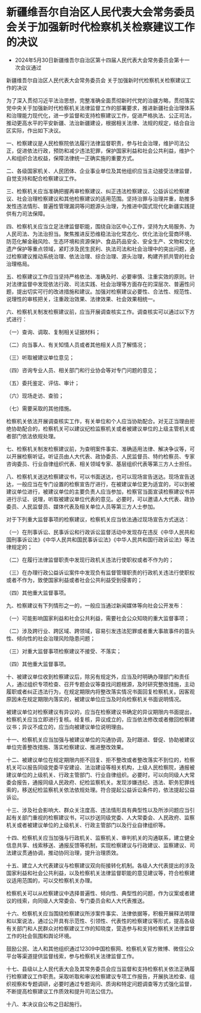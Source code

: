 # 新疆维吾尔自治区人民代表大会常务委员会关于加强新时代检察机关检察建议工作的决议

- 2024年5月30日新疆维吾尔自治区第十四届人民代表大会常务委员会第十一次会议通过

<!-- INFO END -->

新疆维吾尔自治区人民代表大会常务委员会 关于加强新时代检察机关检察建议工作的决议

为了深入贯彻习近平法治思想，完整准确全面贯彻新时代党的治疆方略，贯彻落实党中央关于加强新时代检察机关法律监督工作的部署要求，推进新疆社会治理体系和治理能力现代化，进一步监督和支持检察建议工作，促进严格执法、公正司法，推动更高水平的平安新疆、法治新疆建设，根据相关法律、法规的规定，结合自治区实际，作出如下决议。

一、检察建议是人民检察院依法履行法律监督职责，参与社会治理，维护司法公正，促进依法行政，预防和减少违法犯罪，保护国家利益和社会公共利益，维护个人和组织合法权益，保障法律统一正确实施的重要方式。

二、各级国家机关、人民团体、企业事业单位及其他组织应当主动接受法律监督，自觉支持和配合检察建议工作。

三、检察机关应当准确把握再审检察建议、纠正违法检察建议、公益诉讼检察建议、社会治理检察建议和其他检察建议的适用范围。坚持治罪与治理并重，助推多发性违法情形、普遍性管理漏洞等问题源头治理，为推进中国式现代化新疆实践提供有力司法保障。

四、检察机关应当立足法律监督职能，围绕自治区中心工作，坚持为大局服务、为人民司法、为法治担当。聚焦推进反恐维稳法治化常态化、优化法治化营商环境、防范化解金融风险、生态环境和资源保护、食品药品安全、安全生产、文物和文化遗产保护等重点领域，紧盯涉及民生民利、执法司法和社会治理中的突出问题，通过检察建议推动系统治理、依法治理、综合治理、源头治理，构建齐抓共管的社会治理格局。

五、检察建议工作应当坚持严格依法、准确及时、必要审慎、注重实效的原则。针对法律监督中发现依法行政、司法实践、社会治理等方面存在的深层次、普遍性问题，提出切实可行的改进措施和建议。加强对检察建议必要性、合法性、规范性、说理性的审核把关，注重政治效果、法律效果、社会效果相统一。

六、检察机关制发检察建议前，应当开展调查核实工作。调查核实可以通过以下方式进行：

（一）查询、调取、复制相关证据材料；

（二）向当事人、有关知情人员或者其他相关人员了解情况；

（三）听取被建议单位意见；

（四）咨询专业人员、相关部门和行业协会等对专门问题的意见；

（五）委托鉴定、评估、审计；

（六）现场走访、查验；

（七）需要采取的其他措施。

检察机关依法开展调查核实工作，有关单位和个人应当协助配合。对无正当理由拒绝协助配合的，检察机关可以建议纪检监察机关或者被建议单位的上级主管机关或者部门依法依规处理。

七、检察机关制发检察建议前，为查明案件事实、准确适用法律、解决争议等，可以开展检察听证。听证员由人大代表、政协委员、人民监督员、特约检察员、专家咨询委员、行业自律组织代表、相关领域专家、基层组织代表等第三方人士担任。

八、检察机关送达检察建议书，可以书面送达，也可以现场宣告送达。现场宣告送达，一般应当在专门设置的检察宣告厅进行，在被建议单位更为适宜的，可以到被建议单位进行，被建议单位的主要负责人应当参加，检察官当面宣读检察建议书并进行示证、说理，听取被建议单位代表的意见。必要时，可以邀请人大代表、政协委员、人民监督员、媒体代表及相关单位人员等第三方人士参加。

对于下列重大监督事项的检察建议，检察机关应当依法通过现场宣告方式送达：

（一）在刑事诉讼、民事诉讼和行政诉讼监督活动中发现存在违反《中华人民共和国刑事诉讼法》《中华人民共和国民事诉讼法》《中华人民共和国行政诉讼法》等法律规定的；

（二）在履行法律监督职责中发现行政机关违法行使职权或者不作为的；

（三）在办理行政公益诉讼案件中发现负有监督管理职责的行政机关违法行使职权或者不作为，致使国家利益或者社会公共利益受到侵害的；

（四）其他重大监督事项。

九、检察建议有下列情形之一的，一般应当通过新闻媒体等向社会公开发布：

（一）可能影响国家利益和社会公共利益，需要社会公众知晓的重大监督事项；

（二）涉及跨行业、跨区域、跨领域，容易引发违法犯罪或者重大事故事件的苗头性、倾向性的社会治理风险隐患问题；

（三）对重大监督事项检察建议不接受、不落实；

（四）其他重大监督事项。

十、被建议单位收到检察建议后，除另有规定外，应当及时明确办理部门和责任人，通过组织专项检查、召开专题会议等查找问题根源，及时研究整改措施，主动履职或者纠正违法行为，在规定期限内将整改落实情况书面回复检察机关。因客观原因未在规定期限内落实的，被建议单位应当及时向检察机关书面说明情况。

被建议单位对检察建议有异议的，应当在检察建议书确定的异议期限内书面提出，检察机关应当立即进行复核。经复核，异议成立的，应当依法修改或者撤回检察建议书；异议不成立的，应当向被建议单位说明理由。

十一、检察机关应当加强与被建议单位的沟通协调，及时跟进、督促、协助被建议单位完善整改措施、落实检察建议、推进整改效果。

十二、被建议单位在规定期限内拒不回复、拒不整改或者整改落实不到位的，检察机关可以报告同级党委平安建设、法治建设等相关机构，上级人民检察院，通报被建议单位的上级机关、行政主管部门、行业自律组织。必要时，可以向同级人大常委会报告，通报同级人民政府、纪检监察机关。发现涉嫌违纪、违法、职务犯罪线索的，移送纪检监察机关依法依规处理。符合提起公益诉讼条件的，依法提起公益诉讼。

十三、涉及社会影响大、群众关注度高、违法情形具有典型性以及所涉问题应当引起有关部门重视的检察建议书，可以抄送同级党委、人大常委会、人民政府、监察机关或者被建议单位的上级机关、行政主管部门以及行业自律组织等。

十四、检察机关应当加强与行政机关、监察机关、审判机关的沟通联系，建立健全信息共享、线索移送、通报反馈等机制，实现检察建议与行政建议、监察建议、司法建议贯通协调，推动协同治理，提升治理质效。

十五、建立人大代表建议与检察建议双向衔接转化机制。各级人大代表提出的涉及国家利益和社会公共利益，以及检察机关法律监督职能的意见建议等，符合检察建议适用范围的，可以交检察机关办理。

检察机关可以从检察建议中选择普遍性、倾向性、典型性的问题，作为议案或者建议的线索，向同级人大常委会、专门委员会和人大代表推送。

十六、检察机关应当围绕检察建议所涉案件事实、法律依据等，积极开展释法明理和以案说法，通过公开具有示范性、引领性、代表性的检察建议等形式，提高各级有关部门和人民群众对检察建议工作的知晓度，营造参与和支持检察机关法律监督工作的社会氛围和舆论环境。

鼓励公民、法人和其他组织通过12309中国检察网、检察机关官方微博、微信公众平台等渠道提供监督线索，参与检察机关法律监督工作。

十七、县级以上人民代表大会及其常务委员会应当监督和支持检察机关依法正确履行检察建议工作职责。采取听取和审议检察建议专项工作报告，开展执法检查、组织视察和专题调研，必要时通过专题询问、质询和特定问题调查等方式强化监督，不断提高检察建议工作质效和提升司法公信力。

十八、本决议自公布之日起施行。
